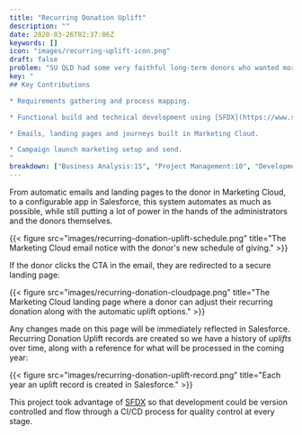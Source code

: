 ```yaml
---
title: "Recurring Donation Uplift"
description: ""
date: 2020-03-26T02:37:06Z
keywords: []
icon: "images/recurring-uplift-icon.png"
draft: false
problem: "SU QLD had some very faithful long-term donors who wanted more control over their recurring donations. The fundraising team also wanted to offer these donors an easy way to automatically increase their giving each year."
key: "
## Key Contributions

* Requirements gathering and process mapping.

* Functional build and technical development using [SFDX](https://www.salesforce.com/products/platform/products/salesforce-dx/).

* Emails, landing pages and journeys built in Marketing Cloud.

* Campaign launch marketing setup and send.
"
breakdown: ["Business Analysis:15", "Project Management:10", "Development:65", "Design:10"]
---
```


From automatic emails and landing pages to the donor in Marketing Cloud, to a configurable app in Salesforce, this system automates as much as possible, while still putting a lot of power in the hands of the administrators and the donors themselves.

{{< figure src="images/recurring-donation-uplift-schedule.png" title="The Marketing Cloud email notice with the donor's new schedule of giving." >}}

If the donor clicks the CTA in the email, they are redirected to a secure landing page:

{{< figure src="images/recurring-donation-cloudpage.png" title="The Marketing Cloud landing page where a donor can adjust their recurring donation along with the automatic uplift options." >}}

Any changes made on this page will be immediately reflected in Salesforce. Recurring Donation Uplift records are created so we have a history of *uplifts* over time, along with a reference for what will be processed in the coming year:

{{< figure src="images/recurring-donation-uplift-record.png" title="Each year an uplift record is created in Salesforce." >}}

This project took advantage of [SFDX](https://www.salesforce.com/products/platform/products/salesforce-dx/) so that development could be version controlled and flow through a CI/CD process for quality control at every stage.